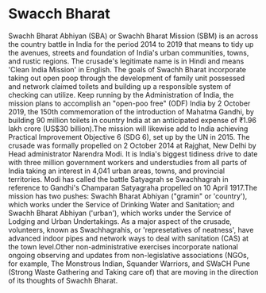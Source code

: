 
# Swacch Bharat

<p>Swachh Bharat Abhiyan (SBA) or Swachh Bharat Mission (SBM) is an across the country battle in India for the period 2014 to 2019 that means to tidy up the avenues, streets and foundation of India's urban communities, towns, and rustic regions. The crusade's legitimate name is in Hindi and means 'Clean India Mission' in English. The goals of Swachh Bharat incorporate taking out open poop through the development of family unit possessed and network claimed toilets and building up a responsible system of checking can utilize. Keep running by the Administration of India, the mission plans to accomplish an "open-poo free" (ODF) India by 2 October 2019, the 150th commemoration of the introduction of Mahatma Gandhi, by building 90 million toilets in country India at an anticipated expense of ₹1.96 lakh crore (US$30 billion).The mission will likewise add to India achieving Practical Improvement Objective 6 (SDG 6), set up by the UN in 2015. The crusade was formally propelled on 2 October 2014 at Rajghat, New Delhi by Head administrator Narendra Modi. It is India's biggest tidiness drive to date with three million government workers and understudies from all parts of India taking an interest in 4,041 urban areas, towns, and provincial territories. Modi has called the battle Satyagrah se Swachhagrah in reference to Gandhi's Champaran Satyagraha propelled on 10 April 1917.The mission has two pushes: Swachh Bharat Abhiyan ("gramin" or 'country'), which works under the Service of Drinking Water and Sanitation; and Swachh Bharat Abhiyan ('urban'), which works under the Service of Lodging and Urban Undertakings. As a major aspect of the crusade, volunteers, known as Swachhagrahis, or 'represetatives of neatness', have advanced indoor pipes and network ways to deal with sanitation (CAS) at the town level.Other non-administrative exercises incorporate national ongoing observing and updates from non-legislative associations (NGOs, for example, The Monstrous Indian, Squander Warriors, and SWaCH Pune (Strong Waste Gathering and Taking care of) that are moving in the direction of its thoughts of Swachh Bharat.
